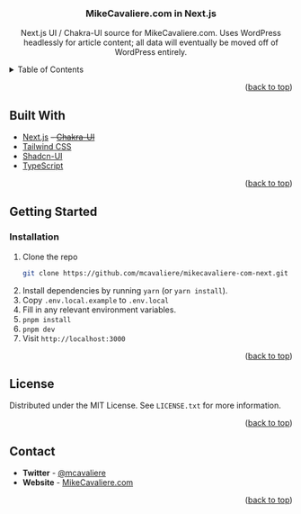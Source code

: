 <div id="top"></div>

<h3 align="center">MikeCavaliere.com in Next.js</h3>

  <p align="center">
    Next.js UI / Chakra-UI source for MikeCavaliere.com. Uses WordPress headlessly for article content; all data will eventually be moved off of WordPress entirely.
  </p>
</div>

<!-- TABLE OF CONTENTS -->
<details>
  <summary>Table of Contents</summary>
  <ol>
    <li>
      <a href="#about-the-project">About The Project</a>
      <ul>
        <li><a href="#built-with">Built With</a></li>
      </ul>
    </li>
    <li>
      <a href="#getting-started">Getting Started</a>
      <ul>
        <li><a href="#prerequisites">Prerequisites</a></li>
        <li><a href="#installation">Installation</a></li>
      </ul>
    </li>
    <li><a href="#usage">Usage</a></li>
    <li><a href="#roadmap">Roadmap</a></li>
    <li><a href="#contributing">Contributing</a></li>
    <li><a href="#license">License</a></li>
    <li><a href="#contact">Contact</a></li>
    <li><a href="#acknowledgments">Acknowledgments</a></li>
  </ol>
</details>

<!-- ABOUT THE PROJECT -->



<p align="right">(<a href="#top">back to top</a>)</p>

## Built With

- [Next.js](https://nextjs.org/)
~~- [Chakra-UI](https://chakra-ui.com/)~~
- [Tailwind CSS](https://tailwindcss.com/)
- [Shadcn-UI](https://ui.shadcn.com/)
- [TypeScript](https://www.typescriptlang.org/)

<p align="right">(<a href="#top">back to top</a>)</p>

<!-- GETTING STARTED -->

## Getting Started


### Installation

1. Clone the repo
   ```sh
   git clone https://github.com/mcavaliere/mikecavaliere-com-next.git
   ```
1. Install dependencies by running `yarn` (or `yarn install`).
1. Copy `.env.local.example` to `.env.local`
1. Fill in any relevant environment variables.
2. `pnpm install`
3. `pnpm dev`
4. Visit `http://localhost:3000`

<p align="right">(<a href="#top">back to top</a>)</p>

<!-- USAGE EXAMPLES -->

<!-- LICENSE -->

## License

Distributed under the MIT License. See `LICENSE.txt` for more information.

<p align="right">(<a href="#top">back to top</a>)</p>

<!-- CONTACT -->

## Contact

* **Twitter** - [@mcavaliere](https://twitter.com/mcavaliere)
* **Website** - [MikeCavaliere.com](https://mikecavaliere.com)

<p align="right">(<a href="#top">back to top</a>)</p>

